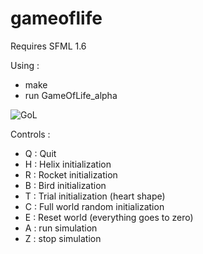 # gameoflife

Requires SFML 1.6

Using :
- make
- run GameOfLife_alpha

![GoL](https:/github.com/r1d1/gameoflife/blob/gameoflife.png)

Controls :
- Q : Quit
- H : Helix initialization
- R : Rocket initialization
- B : Bird initialization
- T : Trial initialization (heart shape)
- C : Full world random initialization
- E : Reset world (everything goes to zero)
- A : run simulation
- Z : stop simulation
